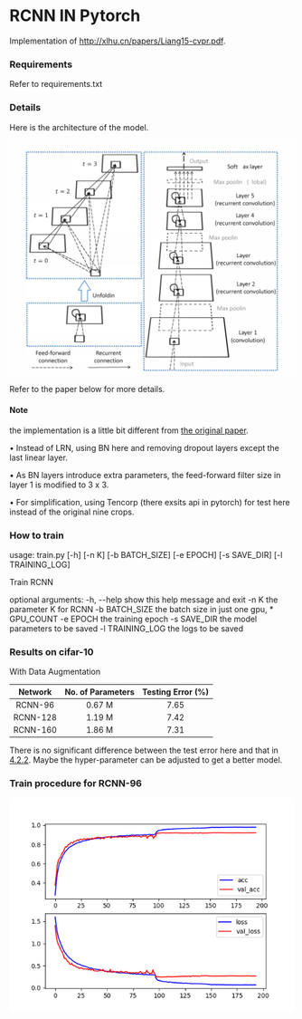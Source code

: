 # RCNN IN Pytorch
Implementation of <http://xlhu.cn/papers/Liang15-cvpr.pdf>. 

### Requirements

Refer to requirements.txt

### Details

Here is the architecture of the model.

![model](./log/model.png)

Refer to the paper below for more details.

#### Note

the implementation is a little bit different from [the original paper](http://xlhu.cn/papers/Liang15-cvpr.pdf).

• Instead of LRN, using BN here and removing dropout layers except the last linear layer.

• As BN layers introduce extra parameters,  the feed-forward filter size in layer 1 is modified to 3 x 3.

• For simplification, using Tencorp (there exsits api in pytorch) for test here instead of the original nine crops.

### How to train

usage: train.py [-h] [-n K] [-b BATCH_SIZE] [-e EPOCH] [-s SAVE_DIR]  [-l TRAINING_LOG]

Train RCNN

optional arguments:
  -h, --help       show this help message and exit
  -n K             the parameter K for RCNN
  -b BATCH_SIZE    the batch size in just one gpu, * GPU_COUNT
  -e EPOCH         the training epoch
  -s SAVE_DIR      the model parameters to be saved
  -l TRAINING_LOG  the logs to be saved

### Results on cifar-10

With Data Augmentation

| Network  | No. of Parameters | Testing Error (%) |
| :------: | :---------------: | :---------------: |
| RCNN-96  |      0.67 M       |       7.65        |
| RCNN-128 |      1.19 M       |       7.42        |
| RCNN-160 |      1.86 M       |       7.31        |

There is no significant difference between the test error here and that in [4.2.2](http://xlhu.cn/papers/Liang15-cvpr.pdf).
Maybe the hyper-parameter can be adjusted to get a better model.

### Train procedure for RCNN-96

![log_96](./log/log_96.png)

